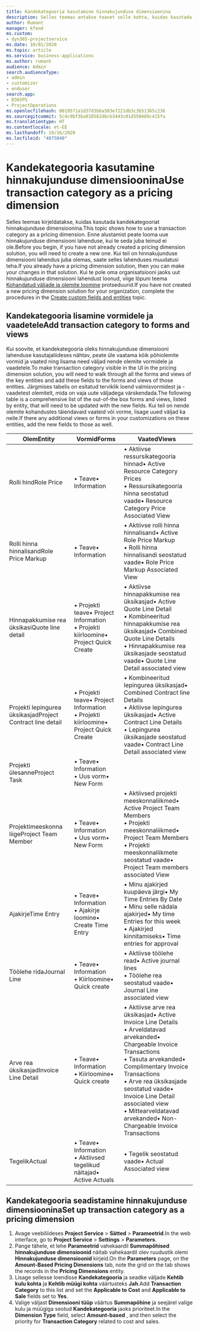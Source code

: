 ```yaml
---
title: Kandekategooria kasutamine hinnakujunduse dimensioonina
description: Selles teemas antakse teavet selle kohta, kuidas kasutada kandekategooriat hinnakujunduse dimensioonina.
author: Rumant
manager: kfend
ms.custom:
- dyn365-projectservice
ms.date: 10/01/2020
ms.topic: article
ms.service: business-applications
ms.author: rumant
audience: Admin
search.audienceType:
- admin
- customizer
- enduser
search.app:
- D365PS
- ProjectOperations
ms.openlocfilehash: 0019571a1d37d3b6a503e7221db3c3b51365c236
ms.sourcegitcommit: 5c4c9bf3ba018562d6cb3443c01d550489c415fa
ms.translationtype: HT
ms.contentlocale: et-EE
ms.lasthandoff: 10/16/2020
ms.locfileid: "4075040"
---
```

# <a name="use-transaction-category-as-a-pricing-dimension"></a><span data-ttu-id="721c7-103">Kandekategooria kasutamine hinnakujunduse dimensioonina</span><span class="sxs-lookup"><span data-stu-id="721c7-103">Use transaction category as a pricing dimension</span></span>
<span data-ttu-id="721c7-104">Selles teemas kirjeldatakse, kuidas kasutada kandekategooriat hinnakujunduse dimensioonina.</span><span class="sxs-lookup"><span data-stu-id="721c7-104">This topic shows how to use a transaction category as a pricing dimension.</span></span> <span data-ttu-id="721c7-105">Enne alustamist peate looma uue hinnakujunduse dimensiooni lahenduse, kui te seda juba teinud ei ole.</span><span class="sxs-lookup"><span data-stu-id="721c7-105">Before you begin, if you have not already created a pricing dimension solution, you will need to create a new one.</span></span> <span data-ttu-id="721c7-106">Kui teil on hinnakujunduse dimensiooni lahendus juba olemas, saate selles lahenduses muudatusi teha.</span><span class="sxs-lookup"><span data-stu-id="721c7-106">If you already have a pricing dimension solution, then you can make your changes in that solution.</span></span> <span data-ttu-id="721c7-107">Kui te pole oma organisatsiooni jaoks uut hinnakujunduse dimensiooni lahendust loonud, viige lõpuni teema [Kohandatud väljade ja olemite loomine](create-custom-fields-entities.md) protseduurid.</span><span class="sxs-lookup"><span data-stu-id="721c7-107">If you have not created a new pricing dimension solution for your organization, complete the procedures in the [Create custom fields and entities](create-custom-fields-entities.md) topic.</span></span>

## <a name="add-transaction-category-to-forms-and-views"></a><span data-ttu-id="721c7-108">Kandekategooria lisamine vormidele ja vaadetele</span><span class="sxs-lookup"><span data-stu-id="721c7-108">Add transaction category to forms and views</span></span>
<span data-ttu-id="721c7-109">Kui soovite, et kandekategooria oleks hinnakujunduse dimensiooni lahenduse kasutajaliideses nähtav, peate üle vaatama kõik põhiolemite vormid ja vaated ning lisama need väljad nende olemite vormidele ja vaadetele.</span><span class="sxs-lookup"><span data-stu-id="721c7-109">To make transaction category visible in the UI in the pricing dimension solution, you will need to walk through all the forms and views of the key entities and add these fields to the forms and views of those entities.</span></span>
<span data-ttu-id="721c7-110">Järgmises tabelis on esitatud terviklik loend valmisvormidest ja -vaadetest olemitelt, mida on vaja uute väljadega värskendada.</span><span class="sxs-lookup"><span data-stu-id="721c7-110">The following table is a comprehensive list of the out-of-the box forms and views, listed by entity, that will need to be updated with the new fields.</span></span> <span data-ttu-id="721c7-111">Kui teil on nende olemite kohandustes täiendavaid vaateid või vorme, lisage uued väljad ka neile.</span><span class="sxs-lookup"><span data-stu-id="721c7-111">If there any additional views or forms in your customizations on these entities, add the new fields to those as well.</span></span>

|  <span data-ttu-id="721c7-112">Olem</span><span class="sxs-lookup"><span data-stu-id="721c7-112">Entity</span></span>        | <span data-ttu-id="721c7-113">Vormid</span><span class="sxs-lookup"><span data-stu-id="721c7-113">Forms</span></span>     |<span data-ttu-id="721c7-114">Vaated</span><span class="sxs-lookup"><span data-stu-id="721c7-114">Views</span></span>        |
| ------------------------------|---------------------------------|----------------------------------|
|  <span data-ttu-id="721c7-115">Rolli hind</span><span class="sxs-lookup"><span data-stu-id="721c7-115">Role Price</span></span>|<span data-ttu-id="721c7-116">• Teave</span><span class="sxs-lookup"><span data-stu-id="721c7-116">• Information</span></span> |<span data-ttu-id="721c7-117">• Aktiivse ressursikategooria hinnad</span><span class="sxs-lookup"><span data-stu-id="721c7-117">• Active Resource Category Prices</span></span><br> <span data-ttu-id="721c7-118">• Ressursikategooria hinna seostatud vaade</span><span class="sxs-lookup"><span data-stu-id="721c7-118">• Resource Category Price Associated View</span></span>|
|  <span data-ttu-id="721c7-119">Rolli hinna hinnalisand</span><span class="sxs-lookup"><span data-stu-id="721c7-119">Role Price Markup</span></span>|<span data-ttu-id="721c7-120">• Teave</span><span class="sxs-lookup"><span data-stu-id="721c7-120">• Information</span></span>|<span data-ttu-id="721c7-121">• Aktiivse rolli hinna hinnalisand</span><span class="sxs-lookup"><span data-stu-id="721c7-121">• Active Role Price Markup</span></span><br><span data-ttu-id="721c7-122">• Rolli hinna hinnalisandi seostatud vaade</span><span class="sxs-lookup"><span data-stu-id="721c7-122">• Role Price Markup Associated View</span></span>|
|  <span data-ttu-id="721c7-123">Hinnapakkumise rea üksikasi</span><span class="sxs-lookup"><span data-stu-id="721c7-123">Quote line detail</span></span>|<span data-ttu-id="721c7-124">• Projekti teave</span><span class="sxs-lookup"><span data-stu-id="721c7-124">• Project Information</span></span><br><span data-ttu-id="721c7-125">• Projekti kiirloomine</span><span class="sxs-lookup"><span data-stu-id="721c7-125">• Project Quick Create</span></span>|<span data-ttu-id="721c7-126">• Aktiivse hinnapakkumise rea üksikasjad</span><span class="sxs-lookup"><span data-stu-id="721c7-126">• Active Quote Line Detail</span></span><br><span data-ttu-id="721c7-127">• Kombineeritud hinnapakkumise rea üksikasjad</span><span class="sxs-lookup"><span data-stu-id="721c7-127">• Combined Quote Line Details</span></span><br><span data-ttu-id="721c7-128">• Hinnapakkumise rea üksikasjade seostatud vaade</span><span class="sxs-lookup"><span data-stu-id="721c7-128">• Quote Line Detail associated view</span></span>|
|  <span data-ttu-id="721c7-129">Projekti lepingurea üksikasjad</span><span class="sxs-lookup"><span data-stu-id="721c7-129">Project Contract line detail</span></span>|<span data-ttu-id="721c7-130">• Projekti teave</span><span class="sxs-lookup"><span data-stu-id="721c7-130">• Project Information</span></span><br><span data-ttu-id="721c7-131">• Projekti kiirloomine</span><span class="sxs-lookup"><span data-stu-id="721c7-131">• Project Quick Create</span></span>|<span data-ttu-id="721c7-132">• Kombineeritud lepingurea üksikasjad</span><span class="sxs-lookup"><span data-stu-id="721c7-132">• Combined Contract line Details</span></span><br><span data-ttu-id="721c7-133">• Aktiivse lepingurea üksikasjad</span><span class="sxs-lookup"><span data-stu-id="721c7-133">• Active Contract Line Details</span></span><br><span data-ttu-id="721c7-134">• Lepingurea üksikasjade seostatud vaade</span><span class="sxs-lookup"><span data-stu-id="721c7-134">• Contract Line Detail associated view</span></span>|
|  <span data-ttu-id="721c7-135">Projekti ülesanne</span><span class="sxs-lookup"><span data-stu-id="721c7-135">Project Task</span></span>|<span data-ttu-id="721c7-136">• Teave</span><span class="sxs-lookup"><span data-stu-id="721c7-136">• Information</span></span><br><span data-ttu-id="721c7-137">• Uus vorm</span><span class="sxs-lookup"><span data-stu-id="721c7-137">• New Form</span></span>||
|  <span data-ttu-id="721c7-138">Projektimeeskonna liige</span><span class="sxs-lookup"><span data-stu-id="721c7-138">Project Team Member</span></span>|<span data-ttu-id="721c7-139">• Teave</span><span class="sxs-lookup"><span data-stu-id="721c7-139">• Information</span></span><br><span data-ttu-id="721c7-140">• Uus vorm</span><span class="sxs-lookup"><span data-stu-id="721c7-140">• New Form</span></span>|<span data-ttu-id="721c7-141">• Aktiivsed projekti meeskonnaliikmed</span><span class="sxs-lookup"><span data-stu-id="721c7-141">• Active Project Team Members</span></span><br><span data-ttu-id="721c7-142">• Projekti meeskonnaliikmed</span><span class="sxs-lookup"><span data-stu-id="721c7-142">• Project Team Members</span></span><br><span data-ttu-id="721c7-143">• Projekti meeskonnaliikmete seostatud vaade</span><span class="sxs-lookup"><span data-stu-id="721c7-143">• Project Team members associated View</span></span>|
|  <span data-ttu-id="721c7-144">Ajakirje</span><span class="sxs-lookup"><span data-stu-id="721c7-144">Time Entry</span></span>|<span data-ttu-id="721c7-145">• Teave</span><span class="sxs-lookup"><span data-stu-id="721c7-145">• Information</span></span><br><span data-ttu-id="721c7-146">• Ajakirje loomine</span><span class="sxs-lookup"><span data-stu-id="721c7-146">• Create Time Entry</span></span>|<span data-ttu-id="721c7-147">• Minu ajakirjed kuupäeva järgi</span><span class="sxs-lookup"><span data-stu-id="721c7-147">• My Time Entries By Date</span></span><br><span data-ttu-id="721c7-148">• Minu selle nädala ajakirjed</span><span class="sxs-lookup"><span data-stu-id="721c7-148">• My time Entries for this week</span></span><br><span data-ttu-id="721c7-149">• Ajakirjed kinnitamiseks</span><span class="sxs-lookup"><span data-stu-id="721c7-149">• Time entries for approval</span></span>|
|  <span data-ttu-id="721c7-150">Töölehe rida</span><span class="sxs-lookup"><span data-stu-id="721c7-150">Journal Line</span></span>|<span data-ttu-id="721c7-151">• Teave</span><span class="sxs-lookup"><span data-stu-id="721c7-151">• Information</span></span><br><span data-ttu-id="721c7-152">• Kiirloomine</span><span class="sxs-lookup"><span data-stu-id="721c7-152">• Quick create</span></span>|<span data-ttu-id="721c7-153">• Aktiivse töölehe read</span><span class="sxs-lookup"><span data-stu-id="721c7-153">• Active journal lines</span></span><br><span data-ttu-id="721c7-154">• Töölehe rea seostatud vaade</span><span class="sxs-lookup"><span data-stu-id="721c7-154">• Journal Line associated view</span></span>|
|  <span data-ttu-id="721c7-155">Arve rea üksikasjad</span><span class="sxs-lookup"><span data-stu-id="721c7-155">Invoice Line Detail</span></span>|<span data-ttu-id="721c7-156">• Teave</span><span class="sxs-lookup"><span data-stu-id="721c7-156">• Information</span></span><br><span data-ttu-id="721c7-157">• Kiirloomine</span><span class="sxs-lookup"><span data-stu-id="721c7-157">• Quick create</span></span>|<span data-ttu-id="721c7-158">• Aktiivse arve rea üksikasjad</span><span class="sxs-lookup"><span data-stu-id="721c7-158">• Active Invoice Line Details</span></span><br><span data-ttu-id="721c7-159">• Arveldatavad arvekanded</span><span class="sxs-lookup"><span data-stu-id="721c7-159">• Chargeable Invoice Transactions</span></span><br><span data-ttu-id="721c7-160">• Tasuta arvekanded</span><span class="sxs-lookup"><span data-stu-id="721c7-160">• Complimentary Invoice Transactions</span></span><br><span data-ttu-id="721c7-161">• Arve rea üksikasjade seostatud vaade</span><span class="sxs-lookup"><span data-stu-id="721c7-161">• Invoice Line Detail associated view</span></span><br><span data-ttu-id="721c7-162">• Mittearveldatavad arvekanded</span><span class="sxs-lookup"><span data-stu-id="721c7-162">• Non-Chargeable Invoice Transactions</span></span>|
|  <span data-ttu-id="721c7-163">Tegelik</span><span class="sxs-lookup"><span data-stu-id="721c7-163">Actual</span></span>|<span data-ttu-id="721c7-164">• Teave</span><span class="sxs-lookup"><span data-stu-id="721c7-164">• Information</span></span><br><span data-ttu-id="721c7-165">• Aktiivsed tegelikud näitajad</span><span class="sxs-lookup"><span data-stu-id="721c7-165">• Active Actuals</span></span>|<span data-ttu-id="721c7-166">• Tegelik seostatud vaade</span><span class="sxs-lookup"><span data-stu-id="721c7-166">• Actual Associated view</span></span>|

## <a name="set-up-transaction-category-as-a-pricing-dimension"></a><span data-ttu-id="721c7-167">Kandekategooria seadistamine hinnakujunduse dimensioonina</span><span class="sxs-lookup"><span data-stu-id="721c7-167">Set up transaction category as a pricing dimension</span></span>

1. <span data-ttu-id="721c7-168">Avage veebiliideses **Project Service** > **Sätted** > **Parameetrid**.</span><span class="sxs-lookup"><span data-stu-id="721c7-168">In the web interface, go to **Project Service** > **Settings** > **Parameters**.</span></span> 
2. <span data-ttu-id="721c7-169">Pange tähele, et lehe **Parameetrid** vahekaardil **Summapõhised hinnakujunduse dimensioonid** näitab vahekaardil olev ruudustik olemi **Hinnakujunduse dimensioonid** kirjeid.</span><span class="sxs-lookup"><span data-stu-id="721c7-169">On the **Parameters** page, on the **Amount-Based Pricing Dimensions** tab, note the grid on the tab shows the records in the **Pricing Dimensions** entity.</span></span>
3. <span data-ttu-id="721c7-170">Lisage sellesse loendisse **Kandekategooria** ja seadke väljade **Kehtib kulu kohta** ja **Kehtib müügi kohta** väärtusteks **Jah**.</span><span class="sxs-lookup"><span data-stu-id="721c7-170">Add **Transaction Category** to this list and set the **Applicable to Cost** and **Applicable to Sale** fields set to **Yes**.</span></span>
4. <span data-ttu-id="721c7-171">Valige väljast **Dimensiooni tüüp** väärtus **Summapõhine** ja seejärel valige kulu ja müügiga seotud **Kandekategooria** jaoks prioriteet.</span><span class="sxs-lookup"><span data-stu-id="721c7-171">In the **Dimension Type** field, select **Amount-based** , and then select the priority for **Transaction Category** related to cost and sales.</span></span>
